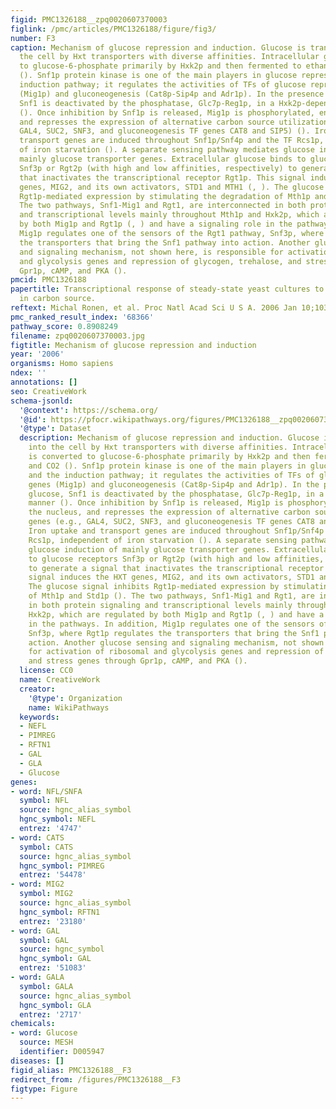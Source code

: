 ```yaml
---
figid: PMC1326188__zpq0020607370003
figlink: /pmc/articles/PMC1326188/figure/fig3/
number: F3
caption: Mechanism of glucose repression and induction. Glucose is transported into
  the cell by Hxt transporters with diverse affinities. Intracellular glucose is converted
  to glucose-6-phosphate primarily by Hxk2p and then fermented to ethanol and CO2
  (). Snf1p protein kinase is one of the main players in glucose repression and the
  induction pathway; it regulates the activities of TFs of glucose repression genes
  (Mig1p) and gluconeogenesis (Cat8p-Sip4p and Adr1p). In the presence of glucose,
  Snf1 is deactivated by the phosphatase, Glc7p-Reg1p, in a Hxk2p-dependent manner
  (). Once inhibition by Snf1p is released, Mig1p is phosphorylated, enters the nucleus,
  and represses the expression of alternative carbon source utilization genes (e.g.,
  GAL4, SUC2, SNF3, and gluconeogenesis TF genes CAT8 and SIP5) (). Iron uptake and
  transport genes are induced throughout Snf1p/Snf4p and the TF Rcs1p, independent
  of iron starvation (). A separate sensing pathway mediates glucose induction of
  mainly glucose transporter genes. Extracellular glucose binds to glucose receptors
  Snf3p or Rgt2p (with high and low affinities, respectively) to generate a signal
  that inactivates the transcriptional receptor Rgt1p. This signal induces the HXT
  genes, MIG2, and its own activators, STD1 and MTH1 (, ). The glucose signal inhibits
  Rgt1p-mediated expression by stimulating the degradation of Mth1p and Std1p ().
  The two pathways, Snf1-Mig1 and Rgt1, are interconnected in both protein signaling
  and transcriptional levels mainly throughout Mth1p and Hxk2p, which are regulated
  by both Mig1p and Rgt1p (, ) and have a signaling role in the pathways. In addition,
  Mig1p regulates one of the sensors of the Rgt1 pathway, Snf3p, where Rgt1p regulates
  the transporters that bring the Snf1 pathway into action. Another glucose sensing
  and signaling mechanism, not shown here, is responsible for activation of ribosomal
  and glycolysis genes and repression of glycogen, trehalose, and stress genes through
  Gpr1p, cAMP, and PKA ().
pmcid: PMC1326188
papertitle: Transcriptional response of steady-state yeast cultures to transient perturbations
  in carbon source.
reftext: Michal Ronen, et al. Proc Natl Acad Sci U S A. 2006 Jan 10;103(2):389-394.
pmc_ranked_result_index: '68366'
pathway_score: 0.8908249
filename: zpq0020607370003.jpg
figtitle: Mechanism of glucose repression and induction
year: '2006'
organisms: Homo sapiens
ndex: ''
annotations: []
seo: CreativeWork
schema-jsonld:
  '@context': https://schema.org/
  '@id': https://pfocr.wikipathways.org/figures/PMC1326188__zpq0020607370003.html
  '@type': Dataset
  description: Mechanism of glucose repression and induction. Glucose is transported
    into the cell by Hxt transporters with diverse affinities. Intracellular glucose
    is converted to glucose-6-phosphate primarily by Hxk2p and then fermented to ethanol
    and CO2 (). Snf1p protein kinase is one of the main players in glucose repression
    and the induction pathway; it regulates the activities of TFs of glucose repression
    genes (Mig1p) and gluconeogenesis (Cat8p-Sip4p and Adr1p). In the presence of
    glucose, Snf1 is deactivated by the phosphatase, Glc7p-Reg1p, in a Hxk2p-dependent
    manner (). Once inhibition by Snf1p is released, Mig1p is phosphorylated, enters
    the nucleus, and represses the expression of alternative carbon source utilization
    genes (e.g., GAL4, SUC2, SNF3, and gluconeogenesis TF genes CAT8 and SIP5) ().
    Iron uptake and transport genes are induced throughout Snf1p/Snf4p and the TF
    Rcs1p, independent of iron starvation (). A separate sensing pathway mediates
    glucose induction of mainly glucose transporter genes. Extracellular glucose binds
    to glucose receptors Snf3p or Rgt2p (with high and low affinities, respectively)
    to generate a signal that inactivates the transcriptional receptor Rgt1p. This
    signal induces the HXT genes, MIG2, and its own activators, STD1 and MTH1 (, ).
    The glucose signal inhibits Rgt1p-mediated expression by stimulating the degradation
    of Mth1p and Std1p (). The two pathways, Snf1-Mig1 and Rgt1, are interconnected
    in both protein signaling and transcriptional levels mainly throughout Mth1p and
    Hxk2p, which are regulated by both Mig1p and Rgt1p (, ) and have a signaling role
    in the pathways. In addition, Mig1p regulates one of the sensors of the Rgt1 pathway,
    Snf3p, where Rgt1p regulates the transporters that bring the Snf1 pathway into
    action. Another glucose sensing and signaling mechanism, not shown here, is responsible
    for activation of ribosomal and glycolysis genes and repression of glycogen, trehalose,
    and stress genes through Gpr1p, cAMP, and PKA ().
  license: CC0
  name: CreativeWork
  creator:
    '@type': Organization
    name: WikiPathways
  keywords:
  - NEFL
  - PIMREG
  - RFTN1
  - GAL
  - GLA
  - Glucose
genes:
- word: NFL/SNFA
  symbol: NFL
  source: hgnc_alias_symbol
  hgnc_symbol: NEFL
  entrez: '4747'
- word: CATS
  symbol: CATS
  source: hgnc_alias_symbol
  hgnc_symbol: PIMREG
  entrez: '54478'
- word: MIG2
  symbol: MIG2
  source: hgnc_alias_symbol
  hgnc_symbol: RFTN1
  entrez: '23180'
- word: GAL
  symbol: GAL
  source: hgnc_symbol
  hgnc_symbol: GAL
  entrez: '51083'
- word: GALA
  symbol: GALA
  source: hgnc_alias_symbol
  hgnc_symbol: GLA
  entrez: '2717'
chemicals:
- word: Glucose
  source: MESH
  identifier: D005947
diseases: []
figid_alias: PMC1326188__F3
redirect_from: /figures/PMC1326188__F3
figtype: Figure
---
```

